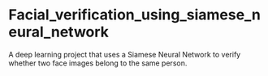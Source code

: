 # Facial_verification_using_siamese_neural_network
A deep learning project that uses a Siamese Neural Network to verify whether two face images belong to the same person.
